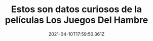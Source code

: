 ---
title: "Estos son datos curiosos de la películas Los Juegos Del Hambre "
date: 2021-04-10T17:59:50.361Z
featuredimage: /assets/290.jpg
categoria: Cine
tags:
  - "#Losjuegos"
  - "#Sobrevive"
  - "#Peliculas"
short-description: Te sabias estos datos curios de las películas de Los Juegos del Hambre?
mk1: >+
  ### 1.

  #### Todos sus besos 

  ![291](/assets/291.jpg "291")

  Doce.<br/>
  Este es el número de besos de Katniss Everdeen da a lo largo de las cuatro películas de la saga. Todos ellos repartidos entre Peeta Mellark (Josh Hutcherson), al que le da siete besos, y Gale Hewthorne (Liam Hemsworth), con el que se besa en cinco ocasiones diferentes. El que se dio con Natalie Dormer no cuenta, al ser fuera de la película.

  ### 2.

  #### Se quejaron 

  ![292](/assets/292.jpg "292")

  No le quedaba el papel <br/>
  De hecho, los fans de la trilogía no mostraron demasiado entusiasmo cuando se anunció que Jennifer Lawrence interpreta a Katniss Everdeen. En el libro, Katniss tiene 16 años, es morena y mucho más tímida que la actriz en la vida real. Jennifer ya había cumplido los 21 cuando aceptó el papel y además tuvo que teñirse el pelo de moreno, al igual que su compañero, Liam Hemsworth, que también es rubio natural.
mk2: >+
  ### 3.

  #### Tan importante la dieta 

  ![293](/assets/293.jpg "293")

  Lo que hizo<br/>
  Liam Hemsworth tuvo que adelgazar varios kilos para poder interpretar a Gale Hawthorne, el amigo de Katniss. Fue su propio hermano, Chris Hemsworth (el marido de Elsa Pataky) quien le instó a que perdiera peso, ya que "la película se llamaba Los Juegos del Hambre y no Los Juegos del Comer". Pero lo llevó el fan que intentó seguir la dieta de The Rock durante un día.

  ### 4.

  #### ¿Ya lo visitaste?

  ![294](/assets/294.jpg "294")

  ¿Lo sabías?<br/>
  Los Juegos del Hambre tendrá su propio parque temático de atracciones, al igual que la saga de brujas y magos Harry Potter.
mk3: >+
  ### 5.

  #### De la nada lo saco 

  ![295](/assets/295.jpg "295")

  No es la única <br/>
  Fue la propia Jennifer quien presta su voz para cantar tanto una de las nanas del distrito en la primera película (Katniss le canta una canción a su hermana para tranquilizarla) y la canción del sinsajo en las posteriores. ¡Y no se le da nada mal! Y ojo, no es la única actriz con talentos ocultos en Hollywood.

  ### 6.

  #### No lo podrás creer 

  ![296](/assets/296.jpg "296")

  Y pensar que lo había hechas más veces <br/>
  A pesar de la violencia, a lo largo de la saga y hasta el momento (no sabemos qué pasará en la última película), Katniss sobrevive. Pero también mata: catorce veces, para ser exactos. Todo por preservar su propia vida. Así son Los Juegos del Hambre.
mk4: >+
  ### 7.

  #### Su similitud 

  ![297](/assets/297.jpg "297")

  Luchaban por lo mismo<br/>
  El apellido de Katniss, Everdeen, es una señal hacia Bathsheba Everdene del libro "Lejos del mundanal ruido". Collins dice que "las dos son muy diferentes pero ambas luchan con lo que hay en sus corazones".

  ### 8.

  #### Otra cosa en un dia 

  ![298](/assets/298.jpg "298")

  Asi de rapido <br/>
  Taylor Swift, "The Civil Wars" y el productor T-Bone Burnett escribieron y grabaron "Safe and Sound" para la banda sonora de "Los juegos del hambre" en solo un día.
mk5: >+
  ### 9.

  #### Se nos fue antes de tiempo

  ![299](/assets/299.jpg "299")

  Descansa en paz<br/>
  Philip Seymour Hoffman, quien interpretó a Plutarch Heavensbee, tenía de 8 a 10 días más para terminar de filmar "Sinsajo" cuando falleció. Él no tenía ningún diálogo en las escenas siguientes, y el personaje no se volverá a recrear usando imágenes generadas por computadora.

  ### 10.

  #### Asi se inspiró

  ![0300](/assets/0300.jpg "0300")

  Algo difícil <br/>
  Collins lee libros de supervivencia y usó el conocimiento de su padre en forrajería y caza cuando escribió los libros. Su padre creció durante la Gran Depresión, y su familia dependía de la caza y la forrajería para sobrevivir.
---